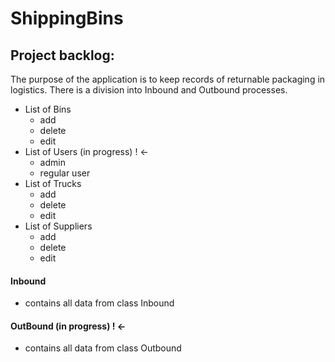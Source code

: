 # ShippingBins
## Project backlog:

The purpose of the application is to keep records
of returnable packaging in logistics. There 
is a division into Inbound and Outbound processes.

- List of Bins
    - add
    - delete
    - edit
- List of Users (in progress) ! <-
    - admin
    - regular user
- List of Trucks
    - add
    - delete
    - edit
- List of Suppliers 
    - add
    - delete
    - edit
#### Inbound 
 - contains all data from class Inbound
#### OutBound (in progress) ! <-
 - contains all data from class Outbound
      
